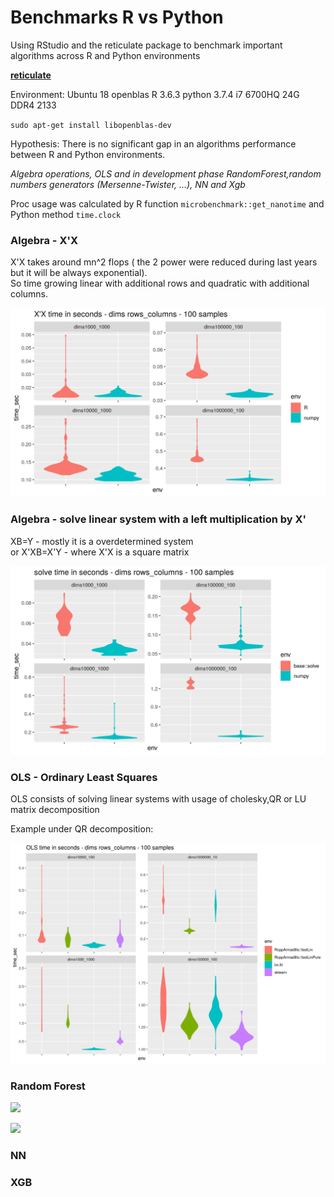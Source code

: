 # Benchmarks R vs Python

Using RStudio and the reticulate package to benchmark important algorithms across R and Python environments

[**reticulate**](http://blog.rstudio.com/2018/03/26/reticulate-r-interface-to-python/)

Environment: Ubuntu 18 openblas R 3.6.3 python 3.7.4 i7 6700HQ 24G DDR4 2133

`sudo apt-get install libopenblas-dev`

Hypothesis: There is no significant gap in an algorithms performance between R and Python environments.

*Algebra operations, OLS and in development phase RandomForest,random numbers generators (Mersenne-Twister, ...), NN and Xgb*

Proc usage was calculated by R function `microbenchmark::get_nanotime` and Python method `time.clock`

### Algebra - X'X

X'X takes around mn^2 flops ( the 2 power were reduced during last years but it will be always exponential).  
So time growing linear with additional rows and quadratic with additional columns.

![](./png/Algebra_XX.png)

### Algebra - solve linear system with a left multiplication by X'

XB=Y - mostly it is a overdetermined system   
or X'XB=X'Y - where X'X is a square matrix

![](./png/solve.png)

### OLS - Ordinary Least Squares

OLS consists of solving linear systems with usage of cholesky,QR or LU matrix decomposition

Example under QR decomposition:

![](./png/OLS.png)

### Random Forest

![](./RF_creg.png)

![](./RF_clas.png)

### NN

### XGB